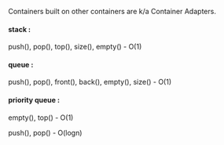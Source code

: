 Containers built on other containers are k/a Container Adapters.

#### stack :

push(), pop(), top(), size(), empty() - O(1)



#### queue :

push(), pop(), front(), back(), empty(), size() - O(1)



#### priority queue :

empty(), top() - O(1)

push(), pop() - O(logn)